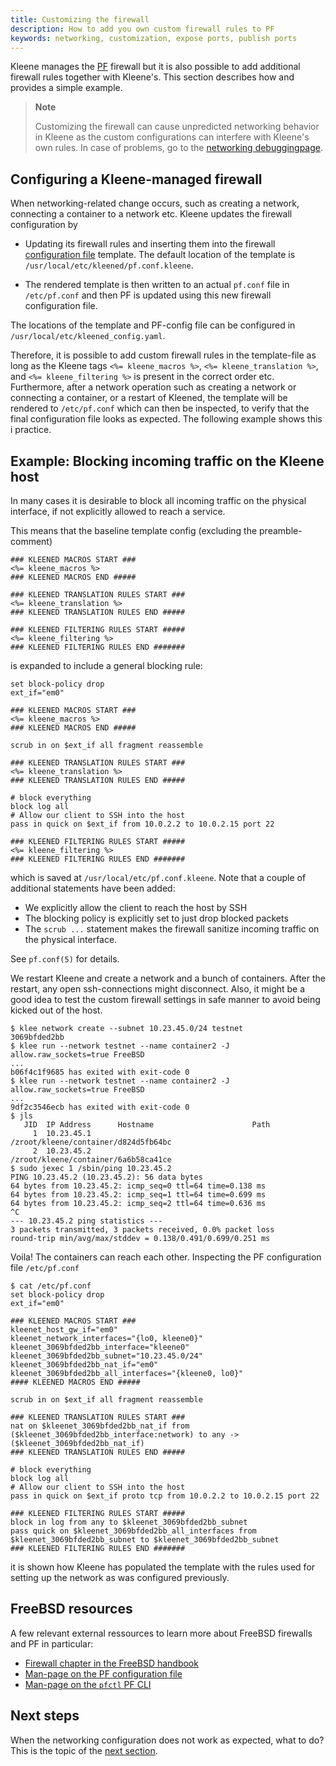 ```yaml
---
title: Customizing the firewall
description: How to add you own custom firewall rules to PF
keywords: networking, customization, expose ports, publish ports
---
```


Kleene manages the [PF](https://docs.freebsd.org/en/books/handbook/firewalls/#firewalls-pf)
firewall but it is also possible to add additional firewall rules together with
Kleene's. This section describes how and provides a simple example.

> **Note**
>
> Customizing the firewall can cause unpredicted networking behavior in Kleene
> as the custom configurations can interfere with Kleene's own rules.
> In case of problems, go to the
> [networking debuggingpage](/network/troubleshoot.md).

## Configuring a Kleene-managed firewall

When networking-related change occurs, such as creating a network,
connecting a container to a network etc. Kleene updates the firewall
configuration by

- Updating its firewall rules and inserting them into the firewall
  [configuration file](https://man.freebsd.org/cgi/man.cgi?query=pf.conf)
  template.
  The default location of the template is `/usr/local/etc/kleened/pf.conf.kleene`.

- The rendered template is then written to an actual `pf.conf` file
   in `/etc/pf.conf` and then PF is updated using this new firewall
   configuration file.

The locations of the template and PF-config file can be configured
in `/usr/local/etc/kleened_config.yaml`.

Therefore, it is possible to add custom firewall rules in the template-file
as long as the Kleene tags `<%= kleene_macros %>`, `<%= kleene_translation %>`,
and `<%= kleene_filtering %>` is present in the correct order etc.
Furthermore, after a network operation such as creating a network or connecting
a container, or a restart of Kleened, the template will be rendered to `/etc/pf.conf`
which can then be inspected, to verify that the final configuration file looks
as expected. The following example shows this i practice.

## Example: Blocking incoming traffic on the Kleene host

In many cases it is desirable to block all incoming traffic on the physical
interface, if not explicitly allowed to reach a service.

This means that the baseline template config (excluding the preamble-comment)

```
### KLEENED MACROS START ###
<%= kleene_macros %>
### KLEENED MACROS END #####

### KLEENED TRANSLATION RULES START ###
<%= kleene_translation %>
### KLEENED TRANSLATION RULES END #####

### KLEENED FILTERING RULES START #####
<%= kleene_filtering %>
### KLEENED FILTERING RULES END #######
```

is expanded to include a general blocking rule:

```
set block-policy drop
ext_if="em0"

### KLEENED MACROS START ###
<%= kleene_macros %>
### KLEENED MACROS END #####

scrub in on $ext_if all fragment reassemble

### KLEENED TRANSLATION RULES START ###
<%= kleene_translation %>
### KLEENED TRANSLATION RULES END #####

# block everything
block log all
# Allow our client to SSH into the host
pass in quick on $ext_if from 10.0.2.2 to 10.0.2.15 port 22

### KLEENED FILTERING RULES START #####
<%= kleene_filtering %>
### KLEENED FILTERING RULES END #######
```

which is saved at `/usr/local/etc/pf.conf.kleene`. Note that a couple of
additional statements have been added:

- We explicitly allow the client to reach the host by SSH
- The blocking policy is explicitly set to just drop blocked packets
- The `scrub ...` statement makes the firewall sanitize incoming traffic on the
  physical interface.

See `pf.conf(5)` for details.

We restart Kleene and create a network and a bunch of containers. After the
restart, any open ssh-connections might disconnect. Also, it might be a good
idea to test the custom firewall settings in safe manner to avoid being kicked
out of the host.

```console
$ klee network create --subnet 10.23.45.0/24 testnet
3069bfded2bb
$ klee run --network testnet --name container2 -J allow.raw_sockets=true FreeBSD
...
b06f4c1f9685 has exited with exit-code 0
$ klee run --network testnet --name container2 -J allow.raw_sockets=true FreeBSD
...
9df2c3546ecb has exited with exit-code 0
$ jls
   JID  IP Address      Hostname                      Path
     1  10.23.45.1                                    /zroot/kleene/container/d824d5fb64bc
     2  10.23.45.2                                    /zroot/kleene/container/6a6b58ca41ce
$ sudo jexec 1 /sbin/ping 10.23.45.2
PING 10.23.45.2 (10.23.45.2): 56 data bytes
64 bytes from 10.23.45.2: icmp_seq=0 ttl=64 time=0.138 ms
64 bytes from 10.23.45.2: icmp_seq=1 ttl=64 time=0.699 ms
64 bytes from 10.23.45.2: icmp_seq=2 ttl=64 time=0.636 ms
^C
--- 10.23.45.2 ping statistics ---
3 packets transmitted, 3 packets received, 0.0% packet loss
round-trip min/avg/max/stddev = 0.138/0.491/0.699/0.251 ms
```

Voila! The containers can reach each other. Inspecting the PF configuration file
`/etc/pf.conf`

```
$ cat /etc/pf.conf
set block-policy drop
ext_if="em0"

### KLEENED MACROS START ###
kleenet_host_gw_if="em0"
kleenet_network_interfaces="{lo0, kleene0}"
kleenet_3069bfded2bb_interface="kleene0"
kleenet_3069bfded2bb_subnet="10.23.45.0/24"
kleenet_3069bfded2bb_nat_if="em0"
kleenet_3069bfded2bb_all_interfaces="{kleene0, lo0}"
#### KLEENED MACROS END #####

scrub in on $ext_if all fragment reassemble

### KLEENED TRANSLATION RULES START ###
nat on $kleenet_3069bfded2bb_nat_if from ($kleenet_3069bfded2bb_interface:network) to any -> ($kleenet_3069bfded2bb_nat_if)
### KLEENED TRANSLATION RULES END #####

# block everything
block log all
# Allow our client to SSH into the host
pass in quick on $ext_if proto tcp from 10.0.2.2 to 10.0.2.15 port 22

### KLEENED FILTERING RULES START #####
block in log from any to $kleenet_3069bfded2bb_subnet
pass quick on $kleenet_3069bfded2bb_all_interfaces from $kleenet_3069bfded2bb_subnet to $kleenet_3069bfded2bb_subnet
### KLEENED FILTERING RULES END #######
```

it is shown how Kleene has populated the template with the rules used for
setting up the network as was configured previously.

## FreeBSD resources

A few relevant external ressources to learn more about FreeBSD firewalls and PF
in particular:

- [Firewall chapter in the FreeBSD handbook](https://docs.freebsd.org/en/books/handbook/firewalls/)
- [Man-page on the PF configuration file](https://man.freebsd.org/cgi/man.cgi?query=pf.conf)
- [Man-page on the `pfctl` PF CLI](https://man.freebsd.org/cgi/man.cgi?query=pfctl)

## Next steps

When the networking configuration does not work as expected, what to do?
This is the topic of the [next section](troubleshoot.md).

